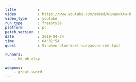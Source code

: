 ```yaml
---
title          :
video          : https://www.youtube.com/embed/NqnaevXAw-k
video_type     : youtube
run_type       : freestyle
platform       : pc
patch_version  :
date           : 2019-04-24
time           : 04'31"54
quest          : 9★-when-blue-dust-surpasses-red-lust

runners:
    - hk_mh_olay

weapons:
    - great-sword
---
```

